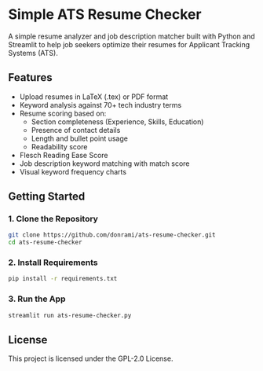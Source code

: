 # Simple ATS Resume Checker
A simple resume analyzer and job description matcher built with Python and Streamlit to help job seekers optimize their resumes for Applicant Tracking Systems (ATS).

## Features

- Upload resumes in LaTeX (.tex) or PDF format
- Keyword analysis against 70+ tech industry terms
- Resume scoring based on:
  - Section completeness (Experience, Skills, Education)
  - Presence of contact details
  - Length and bullet point usage
  - Readability score
- Flesch Reading Ease Score
- Job description keyword matching with match score
- Visual keyword frequency charts

## Getting Started

### 1. Clone the Repository

```bash
git clone https://github.com/donrami/ats-resume-checker.git
cd ats-resume-checker
```

### 2. Install Requirements

```bash
pip install -r requirements.txt
```

### 3. Run the App

```bash
streamlit run ats-resume-checker.py
```

## License

This project is licensed under the GPL-2.0 License.
